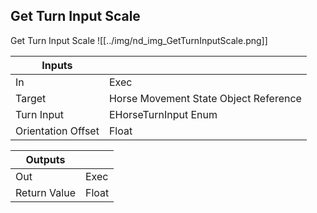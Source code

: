 ## Get Turn Input Scale
Get Turn Input Scale
![[../img/nd_img_GetTurnInputScale.png]]

|Inputs||
|--|--|
| In | Exec |
| Target | Horse Movement State Object Reference |
| Turn Input | EHorseTurnInput Enum |
| Orientation Offset | Float |

|Outputs||
|--|--|
| Out | Exec |
| Return Value | Float |
